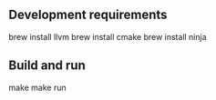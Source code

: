 ## Development requirements
brew install llvm
brew install cmake
brew install ninja

## Build and run
make
make run

